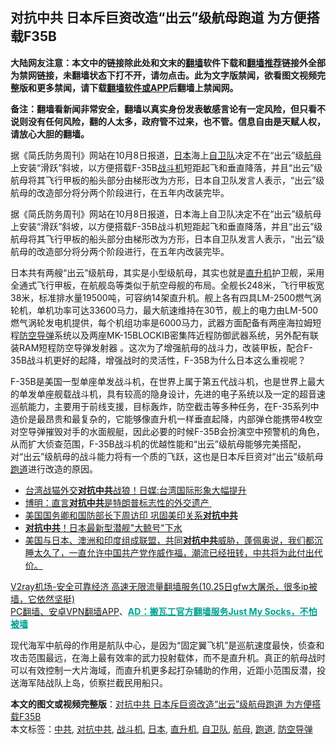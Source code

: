  <h2>对抗中共 日本斥巨资改造“出云”级航母跑道 为方便搭载F35B</h2> <p class="notice"><b>大陆网友注意：本文中的链接除此处和文末的<a href="https://github.com/bannedbook/fanqiang" >翻墙</a>软件下载和<a href="https://github.com/killgcd/justmysocks/blob/master/README.md">翻墙推荐</a>链接外全部为禁网链接，未翻墙状态下打不开，请勿点击。此为文字版禁闻，欲看图文视频完整版和更多禁闻，请下载<a href="https://github.com/bannedbook/fanqiang">翻墙软件或APP</a>后翻墙上禁闻网。</p><p>备注：翻墙看新闻非常安全，翻墙以真实身份发表敏感言论有一定风险，但只看不说则没有任何风险，翻的人太多，政府管不过来，也不管。信息自由是天赋人权，请放心大胆的翻墙。</b></p>  <div class="entry"> <p id="summary">据《简氏防务周刊》网站在10月8日报道，<a href="https://www.bannedbook.org/bnews/tag/%e6%97%a5%e6%9c%ac/" class="st_tag internal_tag" rel="tag" title="标签 日本 下的日志">日本</a>海上<a href="https://www.bannedbook.org/bnews/tag/%e8%87%aa%e5%8d%ab%e9%98%9f/" class="st_tag internal_tag" rel="tag" title="标签 自卫队 下的日志">自卫队</a>决定不在“出云”级<a href="https://www.bannedbook.org/bnews/tag/%e8%88%aa%e6%af%8d/" class="st_tag internal_tag" rel="tag" title="标签 航母 下的日志">航母</a>上安装“滑跃”斜坡，以方便搭载F-35B<a href="https://www.bannedbook.org/bnews/tag/%E6%88%98%E6%96%97%E6%9C%BA/" class="st_tag internal_tag" rel="tag" title="标签 战斗机 下的日志">战斗机</a>短距起飞和垂直降落，并且“出云”级航母将其飞行甲板的船头部分由梯形改为方形，日本自卫队发言人表示，“出云”级航母的改造部分将分两个阶段进行，在五年内改装完毕。</p> <p id="conimg"></p>  <p>据《简氏防务周刊》网站在10月8日报道，日本海上自卫队决定不在“出云”级航母上安装“滑跃”斜坡，以方便搭载F-35B战斗机短距起飞和垂直降落，并且“出云”级航母将其飞行甲板的船头部分由梯形改为方形，日本自卫队发言人表示，“出云”级航母的改造部分将分两个阶段进行，在五年内改装完毕。</p> <p></p>  <p>日本共有两艘“出云”级航母，其实是小型级航母，其实也就是<a href="https://www.bannedbook.org/bnews/tag/%e7%9b%b4%e5%8d%87%e6%9c%ba/" class="st_tag internal_tag" rel="tag" title="标签 直升机 下的日志">直升机</a>护卫舰，采用全通式飞行甲板，在航舰岛等类似于航空母舰的布局。全舰长248米，飞行甲板宽38米，标准排水量19500吨，可容纳14架直升机。舰上各有四具LM-2500燃气涡轮机，单机功率可达33600马力，最大航速维持在30节，舰上的电力由LM-500燃气涡轮发电机提供，每个机组功率是6000马力，武器方面配备有两座海拉姆短程<a href="https://www.bannedbook.org/bnews/tag/%E9%98%B2%E7%A9%BA%E5%AF%BC%E5%BC%B9/" class="st_tag internal_tag" rel="tag" title="标签 防空导弹 下的日志">防空导弹</a>系统以及两座MK-15BLOCKIB密集阵近程防御武器系统，另外配有联装RAM短程防空导弹发射器 。这次为了增强航母的战斗力，改装甲板，配合F-35B战斗机更好的起降，增强战时的灵活性，F-35B为什么日本这么重视呢？</p> <p></p>  <p>F-35B是美国一型单座单发战斗机，在世界上属于第五代战斗机，也是世界上最大的单发单座舰载战斗机，具有较高的隐身设计，先进的电子系统以及一定的超音速巡航能力，主要用于前线支援，目标轰炸，防空截击等多种任务，在F-35系列中造价是最昂贵和最复杂的，它能够像直升机一样垂直起降，内部弹仓能携带4枚空对空导弹摧毁对手的水面舰艇，因此必要的时候F-35B会扮演空中预警机的角色，从而扩大侦查范围，F-35B战斗机的优越性能和“出云”级航母能够完美搭配，对“出云”级航母的战斗能力将有一个质的飞跃，这也是日本斥巨资对“出云”级航母<a href="https://www.bannedbook.org/bnews/tag/%e8%b7%91%e9%81%93/" class="st_tag internal_tag" rel="tag" title="标签 跑道 下的日志">跑道</a>进行改造的原因。&nbsp;</p> <ul class='op-related-articles' title='相关阅读'> <li><a href='https://www.bannedbook.org/bnews/cnnews/hknews/20201027/1420946.html' target='_blank'>台湾战猫外交<b>对抗中共</b>战狼！日媒:台湾国际形象大幅提升</a></li> <li><a href='https://www.bannedbook.org/bnews/headline/20201024/1419222.html' target='_blank'>博明：直言<b>对抗中共</b>是特朗普标志性的外交遗产 </a></li> <li><a href='https://www.bannedbook.org/bnews/comments/20201023/1418952.html' target='_blank'>美国国务卿和国防部长下周访印 巩固美印关系<b>对抗中共</b></a></li> <li><a href='https://www.bannedbook.org/bnews/worldnews/20201014/1413607.html' target='_blank'><b>对抗中共</b>！日本最新型潜舰"大鲸号"下水</a></li> <li><a href='https://www.bannedbook.org/bnews/bannedvideo/20201012/1412553.html' target='_blank'>美国与日本、澳洲和印度组成联盟，共同<b>对抗中共</b>威胁，蓬佩奥说，我们都沉睡太久了，一直允许中国共产党作威作福，潮流已经扭转，中共将为此付出代价。</a></li> </ul> <p class="texttj"> <a href="https://www.bannedbook.org/forum23/topic22702.html" target="_blank">V2ray机场-安全可靠经济 高速无限流量翻墙服务(10.25日gfw大屠杀，很多ip被墙，它依然坚挺)</a><br/> <a href="https://github.com/bannedbook/fanqiang/wiki/%E7%A6%81%E9%97%BB%E7%BD%91%E5%AE%89%E5%8D%93%E7%BF%BB%E5%A2%99%E6%96%B0%E9%97%BBAPP" target="_blank">PC翻墙、安卓VPN翻墙APP</a>、<span onclick="window.open('https://github.com/killgcd/justmysocks/blob/master/README.md')" style="font-weight:bold;color:#00A191;cursor:pointer;text-decoration:underline;outline:none">AD：搬瓦工官方翻墙服务Just My Socks，不怕被墙</span></p><p>现代海军中航母的作用是航队中心，是因为“固定翼飞机”是巡航速度最快，侦查和攻击范围最远，在海上最有效率的武力投射载体，而不是直升机。真正的航母战时可以有效控制一大片海域，而直升机更多起打杂辅助的作用，近距小范围反潜，投送海军陆战队上岛，侦察拦截民用船只。&nbsp;</p><a name='sharetosocial'></a>       <div><b>本文的图文或视频完整版</b>：<a href='https://www.bannedbook.org/bnews/cbnews/20201027/1421008.html'>对抗中共 日本斥巨资改造“出云”级航母跑道 为方便搭载F35B</a></div>  </div><!--END ENTRY--> <div class="postfooter"> <div>本文标签：<a href="https://www.bannedbook.org/bnews/tag/%e4%b8%ad%e5%85%b1/" rel="tag">中共</a>, <a href="https://www.bannedbook.org/bnews/tag/%E5%AF%B9%E6%8A%97%E4%B8%AD%E5%85%B1/" rel="tag">对抗中共</a>, <a href="https://www.bannedbook.org/bnews/tag/%E6%88%98%E6%96%97%E6%9C%BA/" rel="tag">战斗机</a>, <a href="https://www.bannedbook.org/bnews/tag/%e6%97%a5%e6%9c%ac/" rel="tag">日本</a>, <a href="https://www.bannedbook.org/bnews/tag/%e7%9b%b4%e5%8d%87%e6%9c%ba/" rel="tag">直升机</a>, <a href="https://www.bannedbook.org/bnews/tag/%e8%87%aa%e5%8d%ab%e9%98%9f/" rel="tag">自卫队</a>, <a href="https://www.bannedbook.org/bnews/tag/%e8%88%aa%e6%af%8d/" rel="tag">航母</a>, <a href="https://www.bannedbook.org/bnews/tag/%e8%b7%91%e9%81%93/" rel="tag">跑道</a>, <a href="https://www.bannedbook.org/bnews/tag/%E9%98%B2%E7%A9%BA%E5%AF%BC%E5%BC%B9/" rel="tag">防空导弹</a></div>  </div><!--END POSTFOOTER--> 
